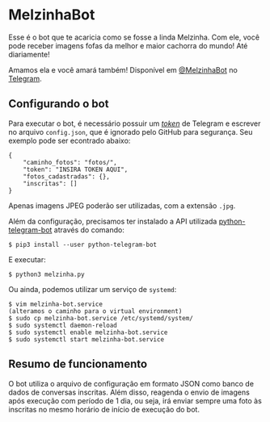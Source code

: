 # MelzinhaBot

Esse é o bot que te acaricia como se fosse a linda Melzinha. Com ele, você pode receber imagens fofas da melhor e maior cachorra do mundo! Até diariamente!

Amamos ela e você amará também! Disponível em [@MelzinhaBot](https://t.me/MelzinhaBot) no [Telegram](https://telegram.org/).


## Configurando o bot

Para executar o bot, é necessário possuir um [_token_](https://core.telegram.org/bots#generating-an-authorization-token) de Telegram e escrever no arquivo `config.json`, que é ignorado pelo GitHub para segurança. Seu exemplo pode ser econtrado abaixo:
```
{
    "caminho_fotos": "fotos/",
    "token": "INSIRA TOKEN AQUI",
    "fotos_cadastradas": {},
    "inscritas": []
}

```

Apenas imagens JPEG poderão ser utilizadas, com a extensão `.jpg`.

Além da configuração, precisamos ter instalado a API utilizada [python-telegram-bot](https://github.com/python-telegram-bot/python-telegram-bot) através do comando:
```
$ pip3 install --user python-telegram-bot
```

E executar:
```
$ python3 melzinha.py
```

Ou ainda, podemos utilizar um serviço de `systemd`:
```
$ vim melzinha-bot.service
(alteramos o caminho para o virtual environment)
$ sudo cp melzinha-bot.service /etc/systemd/system/
$ sudo systemctl daemon-reload
$ sudo systemctl enable melzinha-bot.service
$ sudo systemctl start melzinha-bot.service
```


## Resumo de funcionamento

O bot utiliza o arquivo de configuração em formato JSON como banco de dados de conversas inscritas. Além disso, reagenda o envio de imagens após execução com período de 1 dia, ou seja, irá enviar sempre uma foto às inscritas no mesmo horário de início de execução do bot.

